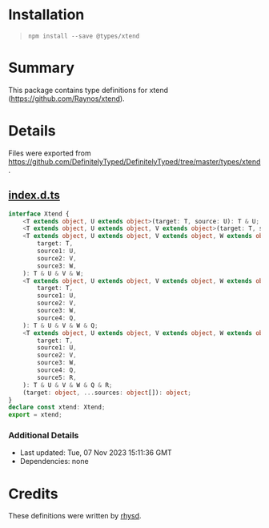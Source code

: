 # Installation
> `npm install --save @types/xtend`

# Summary
This package contains type definitions for xtend (https://github.com/Raynos/xtend).

# Details
Files were exported from https://github.com/DefinitelyTyped/DefinitelyTyped/tree/master/types/xtend.
## [index.d.ts](https://github.com/DefinitelyTyped/DefinitelyTyped/tree/master/types/xtend/index.d.ts)
````ts
interface Xtend {
    <T extends object, U extends object>(target: T, source: U): T & U;
    <T extends object, U extends object, V extends object>(target: T, source1: U, source2: V): T & U & V;
    <T extends object, U extends object, V extends object, W extends object>(
        target: T,
        source1: U,
        source2: V,
        source3: W,
    ): T & U & V & W;
    <T extends object, U extends object, V extends object, W extends object, Q extends object>(
        target: T,
        source1: U,
        source2: V,
        source3: W,
        source4: Q,
    ): T & U & V & W & Q;
    <T extends object, U extends object, V extends object, W extends object, Q extends object, R extends object>(
        target: T,
        source1: U,
        source2: V,
        source3: W,
        source4: Q,
        source5: R,
    ): T & U & V & W & Q & R;
    (target: object, ...sources: object[]): object;
}
declare const xtend: Xtend;
export = xtend;

````

### Additional Details
 * Last updated: Tue, 07 Nov 2023 15:11:36 GMT
 * Dependencies: none

# Credits
These definitions were written by [rhysd](https://github.com/rhysd).
